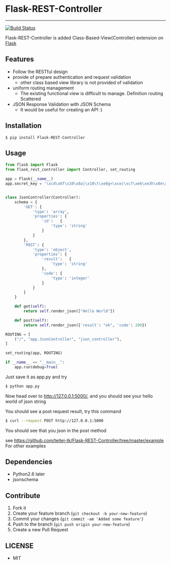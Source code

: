 # Flask-REST-Controller
---
[![Build Status](https://travis-ci.org/teitei-tk/Flask-REST-Controller.svg?branch=master)](https://travis-ci.org/teitei-tk/Flask-REST-Controller)

Flask-REST-Controller is added Class-Based-View(Controller) extension on [Flask](http://flask.pocoo.org/)   


## Features
* Follow the RESTful design
* provide of prepare authentication and request validation
	* other class based view library is not provided of validation
* uniform routing management
	* The existing functional view is difficult to manage. Definition routing Scattered
* JSON Response Validation with JSON Schema
	* It would be useful for creating an API :)


## Installation
```
$ pip install Flask-REST-Controller
```

## Usage

```python
from flask import Flask
from flask_rest_controller import Controller, set_routing

app = Flask(__name__)
app.secret_key = '\xcd\x8f\x10\x8a|\x10\t\xe8g<\xce|\xc7\xe6\xe3h\x8e\xd6\xfa\xc8i|\xee\xb0'


class JsonController(Controller):
    schema = {
        'GET': {
            'type': 'array',
            'properties': {
                'id':   {
                    'type': 'string'
                }
            }
        },
        'POST': {
            'type': 'object',
            'properties': {
                'result':   {
                    'type': 'string'
                },
                'code': {
                    'type': 'integer'
                }
            }
        }
    }

    def get(self):
        return self.render_json(["Hello World"])

    def post(self):
        return self.render_json({'result': "ok", 'code': 200})

ROUTING = [
    ("/", "app.JsonController", "json_controller"),
]

set_routing(app, ROUTING)

if __name__ == "__main__":
    app.run(debug=True)
```

Just save it as app.py and try 

```bash
$ python app.py
```

Now head over to http://127.0.0.1:5000/, and you should see your hello world of json string

You should see a post request result, try this command 

```bash
$ curl --request POST http://127.0.0.1:5000
```

You should see that you json in the post method

see https://github.com/teitei-tk/Flask-REST-Controller/tree/master/example For other examples

## Dependencies
* Python2.6 later
* jsonschema


## Contribute
1. Fork it
2. Create your feature branch (`git checkout -b your-new-feature`)
3. Commit your changes (`git commit -am 'Added some feature'`)
4. Push to the branch (`git push origin your-new-feature`)
5. Create a new Pull Request

## LICENSE
* MIT
